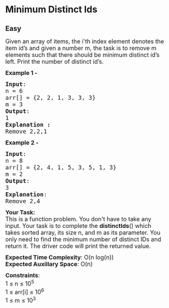 # Minimum Distinct Ids
## Easy
<div class="problems_problem_content__Xm_eO"><p><span style="font-size:18px">Given an array of items, the i'th index element denotes the item id’s and given a number m, the task is to remove m elements such that there should be minimum distinct id’s left. Print the number of distinct id’s.</span></p>

<p><span style="font-size:18px"><strong>Example 1 -</strong></span></p>

<pre><span style="font-size:18px"><strong>Input</strong>:
n = 6
arr[] = {2, 2, 1, 3, 3, 3}
m = 3
<strong>Output</strong>:
1
<strong>Explanation :</strong> 
Remove 2,2,1</span></pre>

<p><span style="font-size:18px"><strong>Example 2 -</strong></span></p>

<pre><span style="font-size:18px"><strong>Input</strong>:
n = 8
arr[] = {2, 4, 1, 5, 3, 5, 1, 3}
m = 2
<strong>Output</strong>:
3
<strong>Explanation</strong>:
Remove 2,4</span></pre>

<p><span style="font-size:18px"><strong>Your Task:</strong><br>
This is a function problem. You don't have to take any input. Your task is to complete the <strong>distinctIds</strong>() which takes sorted array, its size n, and m as its parameter. You only need to find the minimum number of distinct IDs&nbsp;and return it. The driver code will print the returned value.</span></p>

<p><span style="font-size:18px"><strong>Expected Time Complexity</strong>: O(n log(n))<br>
<strong>Expected Auxillary Space</strong>: O(n)</span></p>

<p><span style="font-size:18px"><strong>Constraints</strong>:<br>
1 ≤ n ≤ 10<sup>5</sup><br>
1 ≤ arr[i] ≤ 10<sup>6</sup><br>
1 ≤ m ≤ 10<sup>3</sup></span></p>
</div>